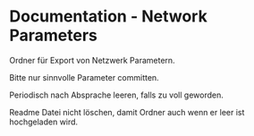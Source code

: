 # Documentation - Network Parameters

Ordner für Export von Netzwerk Parametern. 

Bitte nur sinnvolle Parameter committen.

Periodisch nach Absprache leeren, falls zu voll geworden.

Readme Datei nicht löschen, damit Ordner auch wenn er leer ist hochgeladen wird.